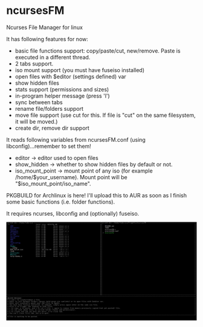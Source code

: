 # ncursesFM
Ncurses File Manager for linux

It has following features for now:
* basic file functions support: copy/paste/cut, new/remove. Paste is executed in a different thread.
* 2 tabs support.
* iso mount support (you must have fuseiso installed)
* open files with $editor (settings defined) var
* show hidden files
* stats support (permissions and sizes)
* in-program helper message (press 'l')
* sync between tabs
* rename file/folders support
* move file support (use cut for this. If file is "cut" on the same filesystem, it will be moved.)
* create dir, remove dir support

It reads following variables from ncursesFM.conf (using libconfig)...remember to set them!
* editor -> editor used to open files
* show_hidden -> whether to show hidden files by default or not.
* iso_mount_point -> mount point of any iso (for example /home/$your_username). Mount point will be "$iso_mount_point/iso_name".

PKGBUILD for Archlinux is here! I'll upload this to AUR as soon as I finish some basic functions (i.e. folder functions).

It requires ncurses, libconfig and (optionally) fuseiso.

![Alt text](ncursesfm.png?raw=true)